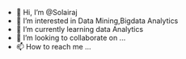 - 👋 Hi, I’m @Solairaj
- 👀 I’m interested in Data Mining,Bigdata Analytics
- 🌱 I’m currently learning data Analytics
- 💞️ I’m looking to collaborate on ...
- 📫 How to reach me ...

<!---
jayanthsolai/jayanthsolai is a ✨ special ✨ repository because its `README.md` (this file) appears on your GitHub profile.
You can click the Preview link to take a look at your changes.
--->
